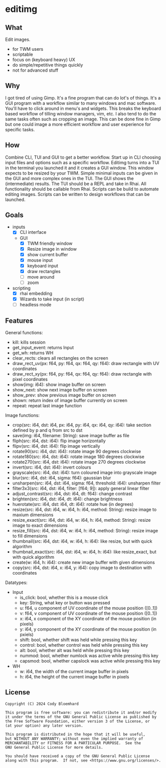 # editimg

## What

Edit images.

- for TWM users
- scriptable
- focus on (keyboard heavy) UX
- do simple/repetitive things quickly
- not for advanced stuff

## Why

I got tired of using Gimp. It's a fine program that can do lot's of things.
It's a GUI program with a workflow similar to many windows and mac software.
You'll have to click around in menu's and widgets.
This breaks the keyboard based workflow of tilling window managers, vim, etc.
I also tend to do the same tasks often such as cropping an image.
This can be done fine in Gimp but one could image a more efficient
workflow and user experience for specific tasks.

## How

Combine CLI, TUI and GUI to get a better workflow.
Start up in CLI choosing input files and options such as a specific workflow.
Editimg turns into a TUI in the terminal you launched it and it creates a GUI window.
This window expects to be resized by your TWM.
Simple minimal inputs can be given in the GUI and more complex ones in the TUI.
The GUI shows the (intermediate) results.
The TUI should be a REPL and take in Rhai.
All functionality should be callable from Rhai.
Scripts can be build to automate editing images.
Scripts can be written to design workflows that can be launched.

## Goals

- inputs
  - [x] CLI interface
  - GUI
    - [x] TWM friendly window
    - [x] Resize image in window
    - [x] show current buffer
    - [x] mouse input
    - [x] keyboard input
    - [x] draw rectangles
    - [ ] move around
    - [ ] zoom
- scripting
  - [x] rhai embedding
  - [x] Wizards to take input (in script)
  - [ ] headless mode

## Features

General functions:
- kill: kills session
- get_input_event: returns Input
- get_wh: returns WH
- clear_rects: clears all rectangles on the screen
- draw_rect_uv(px: f64, py: f64, qx: f64, qy: f64): draw rectangle with UV coordinates
- draw_rect_xy(px: f64, py: f64, qx: f64, qy: f64): draw rectangle with pixel coordinates
- show(img: i64): show image buffer on screen
- show_next: show next image buffer on screen
- show_prev: show previous image buffer on screen
- shown: return index of image buffer currently on screen
- repeat: repeat last image function

Image functions:
- crop(src: i64, dst: i64, px: i64, py: i64, qx: i64, qy: i64):
 take section defined by p and q from src to dst
- save(img: i64, filename: String): save image buffer as file
- fliph(src: i64, dst: i64): flip image horizontally
- flipv(src: i64, dst: i64): flip image vertically
- rotate90(src: i64, dst: i64): rotate image 90 degrees clockwise
- rotate180(src: i64, dst: i64): rotate image 180 degrees clockwise
- rotate270(src: i64, dst: i64): rotate image 270 degrees clockwise
- invert(src: i64, dst: i64): invert colours
- grayscale(src: i64, dst: i64): turn coloured image into grayscale image
- blur(src: i64, dst: i64, sigma: f64): gaussian blur
- unsharpen(src: i64, dst: i64, sigma: f64, threshold: i64): unsharpen filter
- filter3x3(src: i64, dst: i64, filter: [f64; 9]): apply general linear filter
- adjust_contrast(src: i64, dst: i64, dt: f64): change contrast
- brighten(src: i64, dst: i64, dt: i64): change brightness
- huerotate(src: i64, dst: i64, dt: i64): rotate hue (in degrees)
- resize(src: i64, dst: i64, w: i64, h: i64, method: String): resize image to maxium dimensions
- resize_exact(src: i64, dst: i64, w: i64, h: i64, method: String): resize image to exact dimensions
- resize_fill(src: i64, dst: i64, w: i64, h: i64, method: String): resize image to fill dimensions
- thumbnail(src: i64, dst: i64, w: i64, h: i64): like resize, but with quick algorithm
- thumbnail_exact(src: i64, dst: i64, w: i64, h: i64): like resize_exact, but with quick algorithm
- create(w: i64, h: i64): create new image buffer with given dimensions
- copy(src: i64, dst: i64, x: i64, y: i64): copy image to destination with coordinates

Datatypes:
- Input
  - is_click: bool, whether this is a mouse click
  - key: String, what key or button was pressed
  - u: f64, u component of UV coordinate of the mouse position ([0..1])
  - v: f64, v component of UV coordinate of the mouse position ([0..1])
  - x: i64, x component of the XY coordinate of the mouse position (in pixels)
  - y: i64, y component of the XY coordinate of the mouse position (in pxiels)
  - shift: bool, whether shift was held while pressing this key
  - control: bool, whether control was held while pressing this key
  - alt: bool, whether alt was held while pressing this key
  - nummod: bool, whether numlock was active while pressing this key
  - capsmod: bool, whether capslock was active while pressing this key
- WH
  - w: i64, the width of the current image buffer in pixels
  - h: i64, the height of the current image buffer in pixels

## License

```
Copyright (C) 2024 Cody Bloemhard

This program is free software: you can redistribute it and/or modify
it under the terms of the GNU General Public License as published by
the Free Software Foundation, either version 3 of the License, or
(at your option) any later version.

This program is distributed in the hope that it will be useful,
but WITHOUT ANY WARRANTY; without even the implied warranty of
MERCHANTABILITY or FITNESS FOR A PARTICULAR PURPOSE.  See the
GNU General Public License for more details.

You should have received a copy of the GNU General Public License
along with this program.  If not, see <https://www.gnu.org/licenses/>.
```
